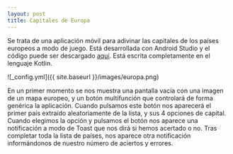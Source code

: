 ```yaml
---
layout: post
title: Capitales de Europa
---
```


Se trata de una aplicación móvil para adivinar las capitales de los países europeos a modo de juego. Está desarrollada con Android Studio y el código puede ser descargado [aquí](https://github.com/JoMaGaBa1/Portfolio/tree/main/Neuropa). Está escrita completamente en el lenguaje Kotlin.

![_config.yml]({{ site.baseurl }}/images/europa.png)

En un primer momento se nos muestra una pantalla vacía con una imagen de un mapa europeo, y un botón multifunción que controlará de forma genérica la aplicación. Cuando pulsamos este botón nos aparecerá el primer país extraído aleatoriamente de la lista, y sus 4 opciones de capital. Cuando elegimos la opción y pulsamos el botón nos aparece una notificación a modo de Toast que nos dirá si hemos acertado o no. Tras completar toda la lista de países, nos aparece otra notificación informándonos de nuestro número de aciertos y errores.

